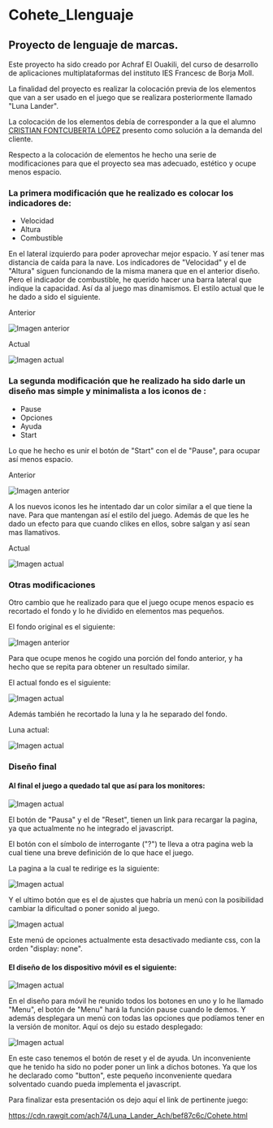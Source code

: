 # Cohete_Llenguaje

## Proyecto de lenguaje de marcas.


Este proyecto ha sido creado por Achraf El Ouakili, del curso de desarrollo de aplicaciones multiplataformas del instituto IES Francesc de Borja Moll. 

La finalidad del proyecto es realizar la colocación previa de los elementos que van a ser usado en el juego que se realizara posteriormente llamado "Luna Lander".

La colocación de los elementos debía de corresponder a la que el alumno
[CRISTIAN FONTCUBERTA LÓPEZ](https://github.com/HighYitan/Proyecto-lunar-lander) presento como solución a la demanda del cliente.

Respecto a la colocación de elementos he hecho una serie de modificaciones para que el proyecto sea mas adecuado, estético y ocupe menos espacio.

### La primera modificación que he realizado es colocar los indicadores de:
* Velocidad
* Altura
* Combustible

En el lateral izquierdo para poder aprovechar mejor espacio. Y así tener mas distancia de caída para la nave. Los indicadores de "Velocidad" y el de "Altura" siguen funcionando de la misma manera que en el anterior diseño. Pero el indicador de combustible, he querido hacer una barra lateral que indique la capacidad. Así da al juego mas dinamismos. El estilo actual que le he dado a sido el siguiente.

Anterior

![Imagen anterior](https://github.com/ach74/Luna_Lander_Ach/blob/master/img/EsQ1.PNG)

Actual

![Imagen actual](https://github.com/ach74/Luna_Lander_Ach/blob/master/img/EsQ2.PNG)


### La segunda modificación que he realizado ha sido darle un diseño mas simple y minimalista a los iconos de :
* Pause
* Opciones
* Ayuda
* Start

Lo que he hecho es unir el botón de "Start" con el de "Pause", para ocupar así menos espacio.

Anterior

![Imagen anterior](https://github.com/ach74/Luna_Lander_Ach/blob/master/img/EsQ3.PNG)

A los nuevos iconos les he intentado dar un color similar a el que tiene la nave. Para que mantengan así el estilo del juego. Además de que les he dado un efecto para que cuando clikes en ellos, sobre salgan y así sean mas llamativos.

Actual

![Imagen actual](https://github.com/ach74/Luna_Lander_Ach/blob/master/img/EsQ4.PNG)

### Otras modificaciones

Otro cambio que he realizado para que el juego ocupe menos espacio es recortado el fondo y lo he dividido en elementos mas pequeños. 

El fondo original es el siguiente:

![Imagen anterior](https://github.com/ach74/Luna_Lander_Ach/blob/master/img/Fondo%2Csineditar.jpg)

Para que ocupe menos he cogido una porción del fondo anterior, y ha hecho que se repita para obtener un resultado similar. 

El actual fondo es el siguiente:

![Imagen actual](https://github.com/ach74/Luna_Lander_Ach/blob/master/img/Fondo.jpg)

Además también he recortado la luna y la he separado del fondo. 

Luna actual:

![Imagen actual](https://github.com/ach74/Luna_Lander_Ach/blob/master/img/Luna.png)

### Diseño final

#### Al final el juego a quedado tal que así para los monitores:

![Imagen actual](https://github.com/ach74/Luna_Lander_Ach/blob/master/img/EsQ5.PNG)

El botón de "Pausa" y el de "Reset", tienen un link para recargar la pagina, ya que actualmente no he integrado el javascript.

El botón con el símbolo de interrogante ("?") te lleva a otra pagina web la cual tiene una breve definición de lo que hace el juego.

La pagina a la cual te redirige es la siguiente:

![Imagen actual](https://github.com/ach74/Luna_Lander_Ach/blob/master/img/EsQ7.PNG)

Y el ultimo botón que es el de ajustes que habría un menú con la posibilidad cambiar la dificultad o poner sonido al juego.

![Imagen actual](https://github.com/ach74/Luna_Lander_Ach/blob/master/img/EsQ6.PNG)

Este menú de opciones actualmente esta desactivado mediante css, con la orden "display: none".

#### El diseño de los dispositivo móvil es el siguiente:

![Imagen actual](https://github.com/ach74/Luna_Lander_Ach/blob/master/img/EsQ8.PNG)

En el diseño para móvil he reunido todos los botones en uno y lo he llamado "Menu", el botón de "Menu" hará la función pause cuando le demos. Y además desplegara un menú con todas las opciones que podíamos tener en la versión de monitor. Aquí os dejo su estado desplegado:

![Imagen actual](https://github.com/ach74/Luna_Lander_Ach/blob/master/img/EsQ9.PNG)

En este caso tenemos el botón de reset y el de ayuda. Un inconveniente que he tenido ha sido no poder poner un link a dichos botones. Ya que los he declarado como "button", este pequeño inconveniente quedara solventado cuando pueda implementa el javascript.

Para finalizar esta presentación os dejo aquí el link de pertinente juego:

https://cdn.rawgit.com/ach74/Luna_Lander_Ach/bef87c6c/Cohete.html









